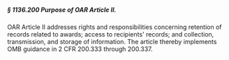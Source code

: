 ##### § 1136.200 Purpose of OAR Article II. #####

OAR Article II addresses rights and responsibilities concerning retention of records related to awards; access to recipients' records; and collection, transmission, and storage of information. The article thereby implements OMB guidance in 2 CFR 200.333 through 200.337.
